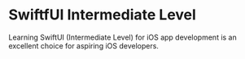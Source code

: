 # SwiftfUI Intermediate Level

Learning SwiftUI (Intermediate Level) for iOS app development is an excellent choice for aspiring iOS developers.
